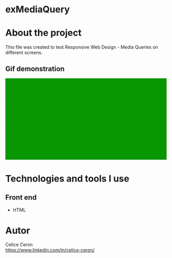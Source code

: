 # exMediaQuery

# About the project
This file was created to test Responsive Web Design - Media Queries on different screens.


## Gif demonstration
![Web 1](https://github.com/celiceceron/mediaQuery/blob/59549708f7ca70af95707d765e8dfa6c96802440/mediaQuery.gif)


# Technologies and tools I use
## Front end
- HTML

# Autor
Celice Ceron <br>
https://www.linkedin.com/in/celice-ceron/
